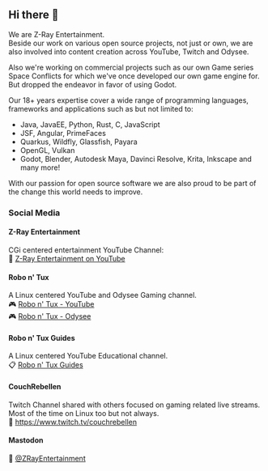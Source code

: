 ## Hi there 👋
We are Z-Ray Entertainment.  
Beside our work on various open source projects, not just or own, we are also involved into content creation across YouTube, Twitch and Odysee.  

Also we're working on commercial projects such as our own Game series Space Conflicts for which we've once developed our own game engine for.  
But dropped the endeavor in favor of using Godot.  

Our 18+ years expertise cover a wide range of programming languages, frameworks and applications such as but not limited to:
- Java, JavaEE, Python, Rust, C, JavaScript
- JSF, Angular, PrimeFaces
- Quarkus, Wildfly, Glassfish, Payara
- OpenGL, Vulkan
- Godot, Blender, Autodesk Maya, Davinci Resolve, Krita, Inkscape
and many more!

With our passion for open source software we are also proud to be part of the change this world needs to improve.

### Social Media
#### Z-Ray Entertainment
CGi centered entertainment YouTube Channel:  
🎨 [Z-Ray Entertainment on YouTube](https://www.youtube.com/@ZRayEntertainment)
#### Robo n' Tux
A Linux centered YouTube and Odysee Gaming channel.  
🎮️ [Robo n' Tux - YouTube](https://www.youtube.com/@RoboNTux)  
🎮️ [Robo n' Tux - Odysee](https://odysee.com/@RoboNTux:0)

#### Robo n' Tux Guides
A Linux centered YouTube Educational channel.  
📋️ [Robo n' Tux Guides](https://www.youtube.com/@RoboNTuxGuides)

#### CouchRebellen
Twitch Channel shared with others focused on gaming related live streams. Most of the time on Linux too but not always.  
🔴 https://www.twitch.tv/couchrebellen

#### Mastodon
🐘 [@ZRayEntertainment](https://mastodon.social/@ZRayEntertainment)
